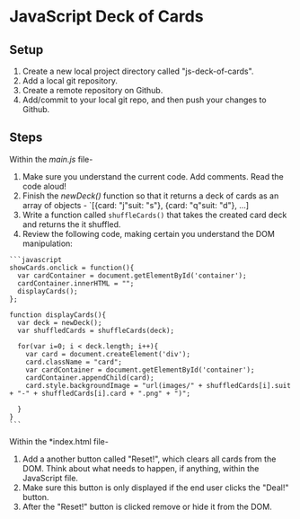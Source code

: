 # JavaScript Deck of Cards

## Setup

1. Create a new local project directory called "js-deck-of-cards".
1. Add a local git repository.
1. Create a remote repository on Github.
1. Add/commit to your local git repo, and then push your changes to Github.

## Steps

Within the *main.js* file-
  1. Make sure you understand the current code. Add comments. Read the code aloud!
  1. Finish the *newDeck()* function so that it returns a deck of cards as an array of objects - `[{card: "j"suit: "s"}, {card: "q"suit: "d"}, ...]
  1. Write a function called `shuffleCards()` that takes the created card deck and returns the it shuffled.
  1. Review the following code, making certain you understand the DOM manipulation:

    ```javascript
    showCards.onclick = function(){
      var cardContainer = document.getElementById('container');
      cardContainer.innerHTML = "";
      displayCards();
    };

    function displayCards(){
      var deck = newDeck();
      var shuffledCards = shuffleCards(deck);

      for(var i=0; i < deck.length; i++){
        var card = document.createElement('div');
        card.className = "card";
        var cardContainer = document.getElementById('container');
        cardContainer.appendChild(card);
        card.style.backgroundImage = "url(images/" + shuffledCards[i].suit + "-" + shuffledCards[i].card + ".png" + ")";

      }
    }
    ```

Within the *index.html file-
  1. Add a another button called "Reset!", which clears all cards from the DOM. Think about what needs to happen, if anything, within the JavaScript file.
  1. Make sure this button is only displayed if the end user clicks the "Deal!" button.
  1. After the "Reset!" button is clicked remove or hide it from the DOM.
